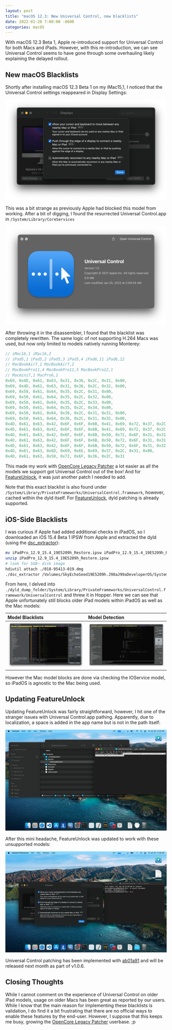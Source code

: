 ```yaml
---
layout: post
title: "macOS 12.3: New Universal Control, new blacklists"
date: 2022-01-28 7:00:00 -0600
categories: macOS
---
```


With macOS 12.3 Beta 1, Apple re-introduced support for Universal Control for both Macs and iPads. However, with this re-introduction, we can see Universal Control seems to have gone through some overhauling likely explaining the delayed rollout.

## New macOS Blacklists

Shortly after installing macOS 12.3 Beta 1 on my iMac15,1, I noticed that the Universal Control settings reappeared in Display Settings:

![](../images/posts/2022-01-28-UC/UC-Settings.png)

This was a bit strange as previously Apple had blocked this model from working. After a bit of digging, I found the resurrected Universal Control.app in `/System/Library/CoreServices`

![](/images/posts/2022-01-28-UC/UC-App.png)

After throwing it in the disassembler, I found that the blacklist was completely rewritten. The same logic of not supporting H.264 Macs was used, but now only limited to models natively running Monterey:

```c
// iMac16,1 iMac16,2
// iPad5,1 iPad5,2 iPad5,3 iPad5,4 iPad6,11 iPad6,12
// MacBookAir7,1 MacBookAir7,2
// MacBookPro11,4 MacBookPro11,5 MacBookPro12,1
// Macmini7,1 MacPro6,1
0x69, 0x4D, 0x61, 0x63, 0x31, 0x36, 0x2C, 0x31, 0x00,
0x69, 0x4D, 0x61, 0x63, 0x31, 0x36, 0x2C, 0x32, 0x00,
0x69, 0x50, 0x61, 0x64, 0x35, 0x2C, 0x31, 0x00,
0x69, 0x50, 0x61, 0x64, 0x35, 0x2C, 0x32, 0x00,
0x69, 0x50, 0x61, 0x64, 0x35, 0x2C, 0x33, 0x00,
0x69, 0x50, 0x61, 0x64, 0x35, 0x2C, 0x34, 0x00,
0x69, 0x50, 0x61, 0x64, 0x36, 0x2C, 0x31, 0x31, 0x00,
0x69, 0x50, 0x61, 0x64, 0x36, 0x2C, 0x31, 0x32, 0x00,
0x4D, 0x61, 0x63, 0x42, 0x6F, 0x6F, 0x6B, 0x41, 0x69, 0x72, 0x37, 0x2C, 0x31, 0x00,
0x4D, 0x61, 0x63, 0x42, 0x6F, 0x6F, 0x6B, 0x41, 0x69, 0x72, 0x37, 0x2C, 0x32, 0x00,
0x4D, 0x61, 0x63, 0x42, 0x6F, 0x6F, 0x6B, 0x50, 0x72, 0x6F, 0x31, 0x31, 0x2C, 0x34, 0x00,
0x4D, 0x61, 0x63, 0x42, 0x6F, 0x6F, 0x6B, 0x50, 0x72, 0x6F, 0x31, 0x31, 0x2C, 0x35, 0x00,
0x4D, 0x61, 0x63, 0x42, 0x6F, 0x6F, 0x6B, 0x50, 0x72, 0x6F, 0x31, 0x32, 0x2C, 0x31, 0x00,
0x4D, 0x61, 0x63, 0x6D, 0x69, 0x6E, 0x69, 0x37, 0x2C, 0x31, 0x00,
0x4D, 0x61, 0x63, 0x50, 0x72, 0x6F, 0x36, 0x2C, 0x31
```

This made my work with [OpenCore Legacy Patcher](https://github.com/dortania/OpenCore-Legacy-Patcher) a lot easier as all the models we support got Universal Control out of the box! And for [FeatureUnlock](https://github.com/acidanthera/FeatureUnlock), it was just another patch I needed to add.

Note that this exact blacklist is also found under `/System/Library/PrivateFrameworks/UniversalControl.framework`, however, cached within the dyld itself. For [FeatureUnlock](https://github.com/acidanthera/FeatureUnlock), dyld patching is already supported.

## iOS-Side Blacklists

I was curious if Apple had added additional checks in iPadOS, so I downloaded an iOS 15.4 Beta 1 IPSW from Apple and extracted the dyld (using the [dsc_extractor](https://twitter.com/zhuowei/status/1402137181502722051)):

```sh
mv iPadPro_12.9_15.4_19E5209h_Restore.ipsw iPadPro_12.9_15.4_19E5209h_Restore.zip
unzip iPadPro_12.9_15.4_19E5209h_Restore.ipsw
# look for 5GB~ disk image
hdiutil attach ./018-95413-019.dmg
./dsc_extractor /Volumes/SkyEchoSeed19E5209h.J98aJ99aDeveloperOS/System/Library/Caches/com.apple.dyld/dyld_shared_cache_arm64 ./dyld_dump_folder
```

From here, I delved into `./dyld_dump_folder/System/Library/PrivateFrameworks/UniversalControl.framework/UniversalControl` and threw it in Hopper. Here we can see that Apple unfortunately still blocks older iPad models within iPadOS as well as the Mac models:

| Model Blacklists | Model Detection |
| :--- | :--- |
| ![](/images/posts/2022-01-28-UC/UC-iOS-Block.png) | ![](/images/posts/2022-01-28-UC/UC-Mac-Agnostic.png) |

However the Mac model blocks are done via checking the IOService model, so iPadOS is agnostic to the Mac being used.

## Updating FeatureUnlock

Updating FeatureUnlock was fairly straightforward, however, I hit one of the stranger issues with Universal Control.app pathing. Apparently, due to localization, a space is added in the app name but is not in the path itself:

![](/images/posts/2022-01-28-UC/UC-App-Pathing.png)

After this mini headache, FeatureUnlock was updated to work with these unsupported models:

![](/images/posts/2022-01-28-UC/UC-Patch-Working.png)

Universal Control patching has been implemented with [ab01a91](https://github.com/acidanthera/FeatureUnlock/commit/ab01a913b7b8171cde8aec15925014c0f646eec6) and will be released next month as part of v1.0.6.

## Closing Thoughts

While I cannot comment on the experience of Universal Control on older iPad models, usage on older Macs has been great as reported by our users. While I know that the main reason for implementing these blacklists is validation, I do find it a bit frustrating that there are no official ways to enable these features by the end-user. However, I suppose that this keeps me busy, growing the [OpenCore Legacy Patcher](https://github.com/dortania/OpenCore-Legacy-Patcher) userbase. ;p